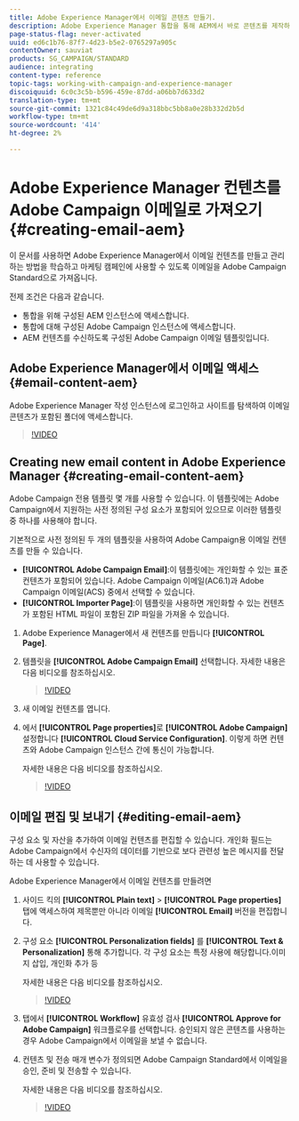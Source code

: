 ```yaml
---
title: Adobe Experience Manager에서 이메일 콘텐츠 만들기.
description: Adobe Experience Manager 통합을 통해 AEM에서 바로 콘텐츠를 제작하고 나중에 Adobe Campaign에서 사용할 수 있습니다.
page-status-flag: never-activated
uuid: ed6c1b76-87f7-4d23-b5e2-0765297a905c
contentOwner: sauviat
products: SG_CAMPAIGN/STANDARD
audience: integrating
content-type: reference
topic-tags: working-with-campaign-and-experience-manager
discoiquuid: 6c0c3c5b-b596-459e-87dd-a06bb7d633d2
translation-type: tm+mt
source-git-commit: 1321c84c49de6d9a318bbc5bb8a0e28b332d2b5d
workflow-type: tm+mt
source-wordcount: '414'
ht-degree: 2%

---
```



# Adobe Experience Manager 컨텐츠를 Adobe Campaign 이메일로 가져오기 {#creating-email-aem}

이 문서를 사용하면 Adobe Experience Manager에서 이메일 컨텐츠를 만들고 관리하는 방법을 학습하고 마케팅 캠페인에 사용할 수 있도록 이메일을 Adobe Campaign Standard으로 가져옵니다.

전제 조건은 다음과 같습니다.

* 통합을 위해 구성된 AEM 인스턴스에 액세스합니다.
* 통합에 대해 구성된 Adobe Campaign 인스턴스에 액세스합니다.
* AEM 컨텐츠를 수신하도록 구성된 Adobe Campaign 이메일 템플릿입니다.

## Adobe Experience Manager에서 이메일 액세스 {#email-content-aem}

Adobe Experience Manager 작성 인스턴스에 로그인하고 사이트를 탐색하여 이메일 콘텐츠가 포함된 폴더에 액세스합니다.

>[!VIDEO](https://video.tv.adobe.com/v/29996)

## Creating new email content in Adobe Experience Manager {#creating-email-content-aem}

Adobe Campaign 전용 템플릿 몇 개를 사용할 수 있습니다. 이 템플릿에는 Adobe Campaign에서 지원하는 사전 정의된 구성 요소가 포함되어 있으므로 이러한 템플릿 중 하나를 사용해야 합니다.

기본적으로 사전 정의된 두 개의 템플릿을 사용하여 Adobe Campaign용 이메일 컨텐츠를 만들 수 있습니다.

* **[!UICONTROL Adobe Campaign Email]**:이 템플릿에는 개인화할 수 있는 표준 컨텐츠가 포함되어 있습니다. Adobe Campaign 이메일(AC6.1)과 Adobe Campaign 이메일(ACS) 중에서 선택할 수 있습니다.
* **[!UICONTROL Importer Page]**:이 템플릿을 사용하면 개인화할 수 있는 컨텐츠가 포함된 HTML 파일이 포함된 ZIP 파일을 가져올 수 있습니다.

1. Adobe Experience Manager에서 새 컨텐츠를 만듭니다 **[!UICONTROL Page]**.

1. 템플릿을 **[!UICONTROL Adobe Campaign Email]** 선택합니다. 자세한 내용은 다음 비디오를 참조하십시오.
   >[!VIDEO](https://video.tv.adobe.com/v/29997)

1. 새 이메일 컨텐츠를 엽니다.

1. 에서 **[!UICONTROL Page properties]**&#x200B;로 **[!UICONTROL Adobe Campaign]** 설정합니다 **[!UICONTROL Cloud Service Configuration]**. 이렇게 하면 컨텐츠와 Adobe Campaign 인스턴스 간에 통신이 가능합니다.

   자세한 내용은 다음 비디오를 참조하십시오.

   >[!VIDEO](https://video.tv.adobe.com/v/29999)

## 이메일 편집 및 보내기 {#editing-email-aem}

구성 요소 및 자산을 추가하여 이메일 컨텐츠를 편집할 수 있습니다. 개인화 필드는 Adobe Campaign에서 수신자의 데이터를 기반으로 보다 관련성 높은 메시지를 전달하는 데 사용할 수 있습니다.

Adobe Experience Manager에서 이메일 컨텐츠를 만들려면

1. 사이드 킥의 **[!UICONTROL Plain text]** > **[!UICONTROL Page properties]** 탭에 액세스하여 제목뿐만 아니라 이메일 **[!UICONTROL Email]** 버전을 편집합니다.

1. 구성 요소 **[!UICONTROL Personalization fields]** 를 **[!UICONTROL Text & Personalization]** 통해 추가합니다. 각 구성 요소는 특정 사용에 해당합니다.이미지 삽입, 개인화 추가 등

   자세한 내용은 다음 비디오를 참조하십시오.
   >[!VIDEO](https://video.tv.adobe.com/v/29998)

1. 탭에서 **[!UICONTROL Workflow]** 유효성 검사 **[!UICONTROL Approve for Adobe Campaign]** 워크플로우를 선택합니다. 승인되지 않은 콘텐츠를 사용하는 경우 Adobe Campaign에서 이메일을 보낼 수 없습니다.

1. 컨텐츠 및 전송 매개 변수가 정의되면 Adobe Campaign Standard에서 이메일을 승인, 준비 및 전송할 수 있습니다.

   자세한 내용은 다음 비디오를 참조하십시오.

   >[!VIDEO](https://video.tv.adobe.com/v/23721)
